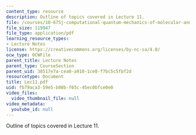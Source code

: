 ```yaml
---
content_type: resource
description: Outline of topics covered in Lecture 11.
file: /courses/10-675j-computational-quantum-mechanics-of-molecular-and-extended-systems-fall-2004/fb79aca359e5b08bf65c45ec0bfce0e0_Lec11.pdf
file_size: 119947
file_type: application/pdf
learning_resource_types:
- Lecture Notes
license: https://creativecommons.org/licenses/by-nc-sa/4.0/
ocw_type: OCWFile
parent_title: Lecture Notes
parent_type: CourseSection
parent_uid: 38517e7a-cea0-a910-1ce8-f7bc5c5fbf2d
resourcetype: Document
title: Lec11.pdf
uid: fb79aca3-59e5-b08b-f65c-45ec0bfce0e0
video_files:
  video_thumbnail_file: null
video_metadata:
  youtube_id: null
---
```

Outline of topics covered in Lecture 11.